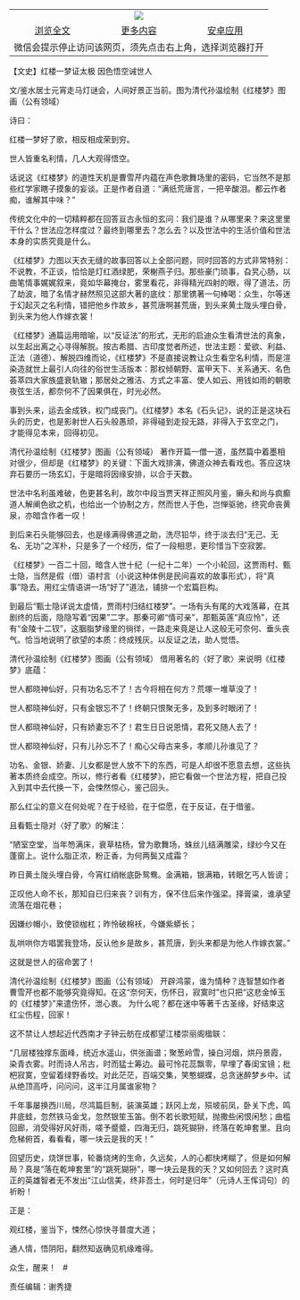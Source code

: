 

<table>
  <tr>
    <td align="center" colspan="3">
      <a href="https://github.com/ogate/ogate/blob/master/README.md"><img src="https://cloud.githubusercontent.com/assets/11880933/13434984/f430fae2-e012-11e5-814f-c2df1e82b247.jpg"/></a>
    </td>
  </tr>
  <tr>
    <td align="center">
      <a href="https://s3.ap-south-1.amazonaws.com/ogatem/oGate.htm?c816354&from=oNote">浏览全文</a>
    </td>
    <td align="center">
      <a href="https://s3.ap-south-1.amazonaws.com/ogatem/oGate.htm?from=oNote">更多内容</a>
    </td>
    <td align="center">
      <a href="https://raw.githubusercontent.com/ogate/up/master/ogate.apk">安卓应用</a>
    </td>
  </tr>
  <tr>
    <td align="center" colspan="3">
      微信会提示停止访问该网页，须先点击右上角，选择浏览器打开
    </td>
  </tr>
</table>    



【文史】红楼一梦证太极 因色悟空诫世人

文/鉴水居士元宵走马灯谜会，人间好景正当前。图为清代孙温绘制《红楼梦》图画（公有领域）




诗曰：


红楼一梦好了歌，相反相成荣到穷。


世人皆重名利情，几人大观得悟空。


话说这《红楼梦》的道性天机是曹雪芹内蕴在声色歌舞场里的密码，它当然不是那些红学家瞎子摸象的妄谈。正是作者自道：“满纸荒唐言，一把辛酸泪。都云作者痴，谁解其中味？”


传统文化中的一切精粹都在回答亘古永恒的玄问：我们是谁？从哪里来？来这里里干什么？世法应怎样度过？最终到哪里去？怎么去？以及世法中的生活价值和世法本身的实质究竟是什么。


《红楼梦》力图以天衣无缝的故事回答以上全部问题，同时回答的方式非常特别：不说教，不正谈，恰恰是灯红酒绿肥，荣榭燕子归。那些豪门琐事，旮旯心肠，以曲笔情事娓娓叙来，竟如华幕掩台，雾里看花，非得精光四射的眼，得了道法，历了劫波，暗了名情才赫然照见这部大著的底纹：那里镌著一句棒喝：众生，尔等迷于幻起灭之名利情，错把他乡作故乡，甚荒唐啊甚荒唐，到头来黄土陇头埋白骨，到头来为他人作嫁衣裳！


《红楼梦》通篇运用暗喻，以“反证法”的形式，无形的启迪众生看清世法的真象，以生起出离之心寻得解脱。按古希腊、古印度觉者所述，世法主题：爱欲、利益、正法（道德）、解脱四维而论，《红楼梦》不是直接说教让众生看空名利情，而是渲染造就世上最引人向往的俗世生活版本：那权倾朝野、富甲天下、关系通天、名色荟萃四大家族盛衰轨辙；那居处之雅洁、方式之丰富、使人如云、用钱如雨的朝歌夜弦生活，都奈何不了因果俱在，时光必然。


事到头来，运去金成铁，权门成丧门。《红楼梦》本名《石头记》，说的正是这块石头的历史，也是影射世人石头般愚顽，非得碰到走投无路，非得入于玄空之门， 才能得见本来，回得初见。


清代孙温绘制《红楼梦》图画（公有领域）
著作开篇一僧一道，虽然篇中着墨相对很少，但却是《红楼梦》的关键：下面大戏排演，佛道众神去看戏也。答应这块弃石要历一场玄幻，于是暗将因缘安排，以合于天数。


世法中名利虽难破，色更甚名利，故尔中段当贾天祥正照风月鉴，癞头和尚与疯癫道人解阐色欲之机，也给出一个协制之方，然而世人于色，岂惮驱驰，终究命丧黄泉，亦暗含作者一叹！


到后来石头能够回去，也是缘满得佛道之助，洗尽铅华，终于淡去归“无己、无名、无功”之浑朴，只是多了一个经历，偿了一段相思，更珍惜当下空寂罢。


《红楼梦》一百二十回，暗含人世十纪（一纪十二年）一个小轮回，这贾雨村、甄士隐，当然是假（借）语村言（小说这种体例是民间喜欢的故事形式），将“真事”隐去。用红尘情语讲一场“好了”道法，铺排一个宏篇巨构。


到最后“甄士隐详说太虚情，贾雨村归结红楼梦”。一场有头有尾的大戏落幕，在其剧终的后面，隐隐写着“因果”二字。那秦可卿“情可亲”，那甄英莲“真应怜”，还有“金陵十二钗”，这胭脂梦缘里的徜徉，一路走来竟是让人这般无可奈何、垂头丧气。恰当地说明了欲望的本质：终成残灰。以反证之法，助人觉悟。


清代孙温绘制《红楼梦》图画（公有领域）
借用著名的〈好了歌〉来说明《红楼梦》底蕴：


世人都晓神仙好，只有功名忘不了！古今将相在何方？荒塚一堆草没了！


世人都晓神仙好，只有金银忘不了！终朝只恨聚无多，及到多时眼闭了！


世人都晓神仙好，只有娇妻忘不了！君生日日说恩情，君死又随人去了！


世人都晓神仙好，只有儿孙忘不了！痴心父母古来多，孝顺儿孙谁见了？


功名、金银、娇妻、儿女都是世人放不下的东西，可是人却很不愿意去想，这些执著本质终会成空。所以，修行者看《红楼梦》，把它看做一个世法方程，把自己投入到其中去代换一下，会悚然惊心，鉴己回头。


那么红尘的意义在何处呢？在于经验，在于偿愿，在于反证，在于借鉴。


且看甄士隐对〈好了歌〉的解注：


“陋室空堂，当年笏满床，衰草枯杨，曾为歌舞场，蛛丝儿结满雕梁，绿纱今又在蓬窗上。说什么脂正浓，粉正香，为何两鬓又成霜？


昨日黄土陇头埋白骨，今宵红绡帐底卧鸳鸯。金满箱，银满箱，转眼乞丐人皆谤；


正叹他人命不长，那知自已归来丧？训有方，保不住后来作强梁。择膏粱，谁承望流落在烟花巷；


因嫌纱帽小，致使锁枷杠；昨怜破棉袄，今嫌紫蟒长；


乱哄哄你方唱罢我登场，反认他乡是故乡，甚荒唐，到头来都是为他人作嫁衣裳。”


这就是世人的宿命罢了！


清代孙温绘制《红楼梦》图画（公有领域）
开辟鸿蒙，谁为情种？连智慧如作者曹雪芹也都不能够究竟得知。在这“奈何天，伤怀日，寂寞时”也只把“这悲金悼玉的《红楼梦》”来遣伤怀，泄心衷。 为什么呢？都在迷中等著千古圣缘，好结束这红尘伤程，回家！


这不禁让人想起近代西南才子钟云舫在成都望江楼崇丽阁楹联：


“几层楼独撑东面峰，统近水遥山，供张画谱；聚葱岭雪，操白河烟，烘丹景霞，染青衣雾。时而诗人吊古，时而猛士筹边。最可怜花蕊飘零，早埋了春闺宝镜；枇杷寂寞，空留着绿野香坟。对此茫茫，百端交集，笑憨蝴蝶，总贪迷醉梦乡中。试从绝顶高呼，问问问，这半江月属谁家物？


千年事屡换西川局，尽鸿篇巨制，装演英雄；跃冈上龙，殒坡前凤，卧关下虎，鸣井底蛙，忽然铁马金戈，忽然银笙玉笛。倒不若长歌短赋，抛撒些闲恨闲愁；曲槛回廊，消受得好风好雨，嗟予蹙蹙，四海无归，跳死猢狲，终落在乾坤套里。且向危梯俯首，看看看，哪一块云是我的天！”


回望历史，烧饼世事，轮番烧烤的生命，久远矣，人的心都快烤糊了，但是如何解局？真是“落在乾坤套里”的“跳死猢狲”，哪一块云是我的天？又如何回去？这时真正的英雄智者无不发出“江山信美，终非吾土，何时是归年”（元诗人王恽词句）的祈盼！


正是：


观红楼，鉴当下，悚然心惊快寻普度大道；


通人情，悟阴阳，翻然知返确见机缘难得。


众生，醒来！   #


责任编辑：谢秀捷



